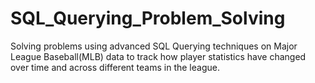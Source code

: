 # SQL_Querying_Problem_Solving
Solving problems using advanced SQL Querying techniques on Major League Baseball(MLB) data to track how player statistics have changed over time and across different teams in the league.
